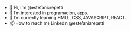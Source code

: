 - 👋 Hi, I’m @estefaniarepetti
- 👀 I’m interested in programacion, apps. 
- 🌱 I’m currently learning HMTL, CSS, JAVASCRIPT, REACT.
- 📫 How to reach me Linkedin @estefaniarepetti 

<!---
estefaniarepetti/estefaniarepetti is a ✨ special ✨ repository because its `README.md` (this file) appears on your GitHub profile.
You can click the Preview link to take a look at your changes.
--->
